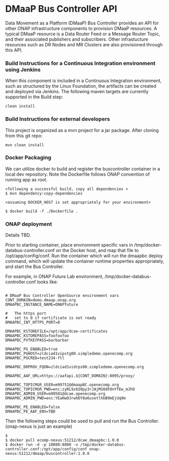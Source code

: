 DMaaP Bus Controller API
=======================

Data Movement as a Platform (DMaaP) Bus Controller provides an API for other ONAP infrastructure components to provision DMaaP resources.
A typical DMaaP resource is a Data Router Feed or a Message Router Topic, and their associated publishers and subscribers.
Other infrastucture resources such as DR Nodes and MR Clusters are also provisioned through this API.

### Build Instructions for a Continuous Integration environment using Jenkins

When this component is included in a Continuous Integration environment, such as structured by the Linux Foundation, the artifacts can be created and deployed via Jenkins.  The following maven targets are currently supported in the Build step:
```
clean install
```


### Build Instructions for external developers

This project is organized as a mvn project for a jar package.
After cloning from this git repo:

```
mvn clean install 
```


### Docker Packaging

We can utilize docker to build and register the buscontroller container in a local dev repository.
Note the Dockerfile follows ONAP convention of running app as root.

```
<following a successful build, copy all dependencies >
$ mvn dependency:copy-dependencies

<assuming DOCKER_HOST is set appropriately for your environment>

$ docker build -f ./Dockerfile .
```


### ONAP deployment

Details TBD.

Prior to starting container, place environment specific vars in /tmp/docker-databus-controller.conf on the Docker host,
and map that file to /opt/app/config/conf.
Run the container which will run the dmaapbc deploy command, which will update the container runtime properties appropriately, and start the Bus Controller.

For example, in ONAP Future Lab environment, /tmp/docker-databus-controller.conf looks like:
```

# DMaaP Bus Controller OpenSource environment vars
CONT_DOMAIN=demo.dmaap.onap.org
DMAAPBC_INSTANCE_NAME=ONAPfuture

#   The https port
#   set to 0 if certificate is not ready
DMAAPBC_INT_HTTPS_PORT=0

DMAAPBC_KSTOREFILE=/opt/app/dcae-certificates
DMAAPBC_KSTOREPASS=foofoofoo
DMAAPBC_PVTKEYPASS=barbarbar

DMAAPBC_PG_ENABLED=true
DMAAPBC_PGHOST=zldciad1vipstg00.simpledemo.openecomp.org
DMAAPBC_PGCRED=test234-ftl

DMAAPBC_DRPROV_FQDN=zldciad1vidrps00.simpledemo.openecomp.org

DMAAPBC_AAF_URL=https://aafapi.${CONT_DOMAIN}:8095/proxy/

DMAAPBC_TOPICMGR_USER=m99751@dmaapBC.openecomp.org
DMAAPBC_TOPICMGR_PWD=enc:zyRL9zbI0py3rJAjMS0dFOnYfEw_mJhO
DMAAPBC_ADMIN_USER=m99501@dcae.openecomp.org
DMAAPBC_ADMIN_PWD=enc:YEaHwOJrwhDY8a6usetlhbB9mEjUq9m

DMAAPBC_PE_ENABLED=false
DMAAPBC_PE_AAF_ENV=TBD
```
Then the following steps could be used to pull and run the Bus Controller.  (onap-nexus is just an example)
```
$ 
$ docker pull ecomp-nexus:51212/dcae_dmaapbc:1.0.0
$ docker run -d -p 18080:8080 -v /tmp/docker-databus-controller.conf:/opt/app/config/conf onap-nexus:51212/dmaap/buscontroller:1.0.0
```

